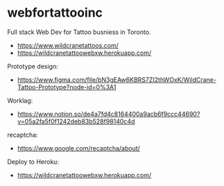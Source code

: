 # webfortattooinc

Full stack Web Dev for Tattoo busniess in Toronto. 
- https://www.wildcranetattoos.com/ 
- https://wildcranetattoowebxw.herokuapp.com/

Prototype design:
- https://www.figma.com/file/bN3gEAw6KBRS7ZI2thWOxK/WildCrane-Tattoo-Prototype?node-id=0%3A1

Worklag:
- https://www.notion.so/de4a7fd4c8164400a9acb6f9ccc44690?v=05a2fa5f0f1242deb83b528f98140c4d

recaptcha:
- https://www.google.com/recaptcha/about/


Deploy to Heroku:
- https://wildcranetattoowebxw.herokuapp.com/